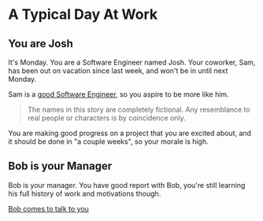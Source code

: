 # A Typical Day At Work

## You are Josh

It's Monday. You are a Software Engineer named Josh. Your coworker, Sam, has been out on vacation since last week, and won't be in until next Monday.  

Sam is a [good Software Engineer](../reference/good_software_engineer.md), so you aspire to be more like him.

> The names in this story are completely fictional. Any resemblance to real people or characters is by coincidence only.

You are making good progress on a project that you are excited about, and it should be done in "a couple weeks", so your morale is high.

## Bob is your Manager

Bob is your manager. You have good report with Bob, you're still learning his full history of work and motivations though.

[Bob comes to talk to you](./bobs_task.md)
